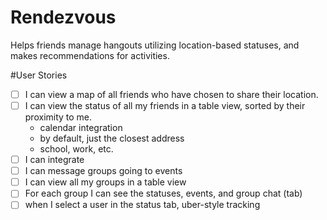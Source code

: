# Rendezvous
Helps friends manage hangouts utilizing location-based statuses, and makes recommendations for activities.

#User Stories
- [ ] I can view a map of all friends who have chosen to share their location.
- [ ] I can view the status of all my friends in a table view, sorted by their proximity to me.
	- calendar integration
	- by default, just the closest address
	- school, work, etc.
- [ ] I can integrate 
- [ ] I can message groups going to events
- [ ] I can view all my groups in a table view
- [ ] For each group I can see the statuses, events, and group chat (tab)
- [ ] when I select a user in the status tab, uber-style tracking
